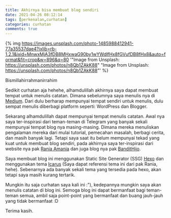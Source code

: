 ```yaml
---
title: Akhirnya bisa membuat blog sendiri
date: 2021-04-26 08:12:14
tags: [perkenalan,curhatan]
categories: curhatan
comments: true
---
```


{% img https://images.unsplash.com/photo-1485988412941-77a35537dae4?ixlib=rb-1.2.1&ixid=MnwxMjA3fDB8MHxwaG90by1wYWdlfHx8fGVufDB8fHx8&auto=format&fit=crop&w=896&q=80 '"Image from Unsplash: https://unsplash.com/photos/n8Qb1ZAkK88" "Image from Unsplash: https://unsplash.com/photos/n8Qb1ZAkK88"' %}


Bismillahirrahmanirrahim

Sedikit curhatan aja hehehe, alhamdulillah akhirnya saya dapat membuat tempat untuk menulis catatan. Dimana sebelumnya saya menulis nya di [Medium](https://medium.com/@mfebrian). Dari dulu berharap mempunyai tempat sendiri untuk menulis, dulu sempat menulis diberbagi platform seperti: WordPress dan Blogger. 

<!-- more -->

Sekarang alhamdulillah dapat mempunyai tempat menulis catatan. Awal nya saya ter-inspirasi dari teman-teman di Telegram yang banyak sekali mempunyai tempat blog nya masing-masing. Dimana mereka menuliskan pengalaman mereka dari mulai tutorial, pemecahan masalah, berbagi cerita, dan masih banyak lagi. Tetapi saya saat itu belum mempunyai tekad yang kuat untuk membuat blog sendiri, pada akhirnya saya ter-inspirasi dari website nya pak [Rania Amania](https://raniaamina.id/) dan juga blog nya pak [BanditHijo](https://bandithijo.github.io/).

Saya membuat blog ini menggunakan Static Site Generator (SSG) [Hexo](https://hexo.io/) dan menggunakan tema [Icarus](https://github.com/ppoffice/hexo-theme-icarus) (Saya dapat referensi tema ini dari pak Rania, hehe). Sebenarnya ada banyak sekali tema yang tersedia pada hexo, akan tetapi saya masih kurang tertarik.

Mungkin itu saja curhatan saya kali ini :"), kedepannya mungkin saya akan menulis catatan di blog ini. Semoga blog ini dapat bermanfaat bagi teman-teman semua, ambil saja point-point yang bermanfaat dan buang jauh-jauh yang tidak bermanfaat :D

Terima kasih.